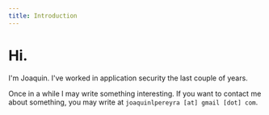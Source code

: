```yaml
---
title: Introduction
---
```


# Hi.
I'm Joaquin. I've worked in application security the last couple of years.

Once in a while I may write something interesting. If you want to contact me about something, you may write at
`joaquinlpereyra [at] gmail [dot] com`.
